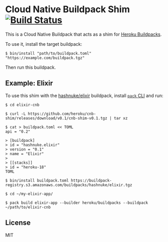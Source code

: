 # Cloud Native Buildpack Shim [![Build Status](https://travis-ci.com/heroku/cnb-shim.svg?token=bFx8xfjczBrYptbXskcQ&branch=master)](https://travis-ci.com/heroku/cnb-shim)

This is a Cloud Native Buildpack that acts as a shim for [Heroku Buildpacks](https://devcenter.heroku.com/articles/buildpacks).

To use it, install the target buildpack:

```sh-session
$ bin/install "path/to/buildpack.toml" "https://example.com/buildpack.tgz"
```

Then run this buildpack.

## Example: Elixir

To use this shim with the [hashnuke/elixir](https://github.com/HashNuke/heroku-buildpack-elixir) buildpack, install [`pack` CLI](https://github.com/buildpack/pack) and run:

```
$ cd elixir-cnb

$ curl -L https://github.com/heroku/cnb-shim/releases/download/v0.1/cnb-shim-v0.1.tgz | tar xz

$ cat > buildpack.toml << TOML
api = "0.2"

> [buildpack]
> id = "hashnuke.elixir"
> version = "0.1"
> name = "Elixir"
>
> [[stacks]]
> id = "heroku-18"
TOML

$ bin/install buildpack.toml https://buildpack-registry.s3.amazonaws.com/buildpacks/hashnuke/elixir.tgz

$ cd ~/my-elixir-app/

$ pack build elixir-app --builder heroku/buildpacks --buildpack ~/path/to/elixir-cnb
```

## License

MIT

